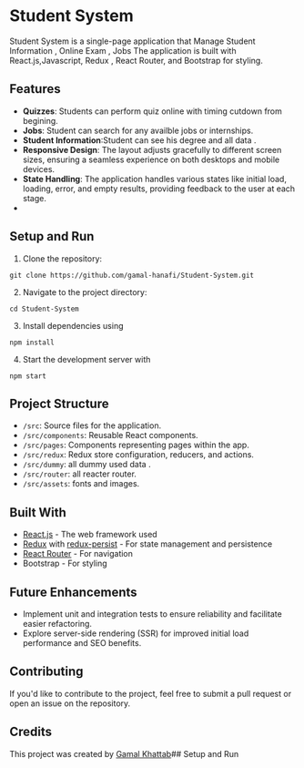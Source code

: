 # Student System

Student System is a single-page application that Manage Student Information , Online Exam , Jobs The application is built with React.js,Javascript, Redux , React Router, and Bootstrap for styling.

## Features

- **Quizzes**: Students can perform quiz online with timing cutdown from begining.
- **Jobs**: Student can search for any availble jobs or internships.
- **Student Information**:Student can see his degree and all data  .
- **Responsive Design**: The layout adjusts gracefully to different screen sizes, ensuring a seamless experience on both desktops and mobile devices.
- **State Handling**: The application handles various states like initial load, loading, error, and empty results, providing feedback to the user at each stage.
- 
## Setup and Run

1. Clone the repository:

```
git clone https://github.com/gamal-hanafi/Student-System.git
```

2. Navigate to the project directory:

```
cd Student-System
```

3. Install dependencies using

```
npm install
```

4. Start the development server with

```
npm start
```

## Project Structure

- `/src`: Source files for the application.
- `/src/components`: Reusable React components.
- `/src/pages`: Components representing pages within the app.
- `/src/redux`: Redux store configuration, reducers, and actions.
- `/src/dummy`: all dummy used data .
- `/src/router`: all reacter router.
- `/src/assets`: fonts and images.

## Built With

- [React.js](https://reactjs.org/) - The web framework used
- [Redux](https://redux.js.org/) with [redux-persist](https://github.com/rt2zz/redux-persist) - For state management and persistence
- [React Router](https://reactrouter.com/) - For navigation
- Bootstrap - For styling 

## Future Enhancements

- Implement unit and integration tests to ensure reliability and facilitate easier refactoring.
- Explore server-side rendering (SSR) for improved initial load performance and SEO benefits.

## Contributing

If you'd like to contribute to the project, feel free to submit a pull request or open an issue on the repository.

## Credits

This project was created by [Gamal Khattab](https://github.com/gamal-hanafi)## Setup and Run
